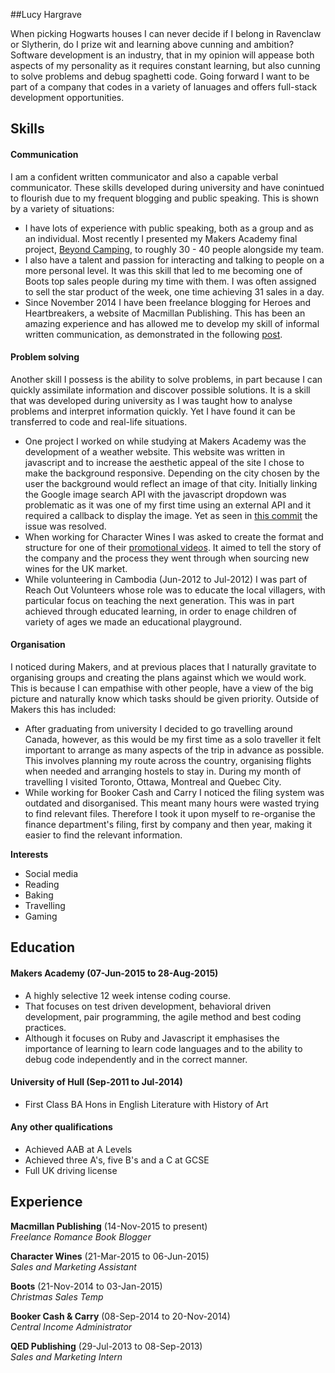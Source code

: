 ##Lucy Hargrave

When picking Hogwarts houses I can never decide if I belong in Ravenclaw or Slytherin, do I prize wit and learning above cunning and ambition? Software development is an industry, that in my opinion will appease both aspects of my personality as it requires constant learning, but also cunning to solve problems and debug spaghetti code. Going forward I want to be part of a company that codes in a variety of lanuages and offers full-stack development opportunities.

## Skills

#### Communication

I am a confident written communicator and also a capable verbal communicator. These skills developed during university and have conintued to flourish due to my frequent blogging and public speaking. This is shown by a variety of situations:

  - I have lots of experience with public speaking, both as a group and as an individual. Most recently I presented my Makers Academy final project, <a href="https://github.com/Triffanys101/camping-app">Beyond Camping</a>, to roughly 30 - 40 people alongside my team.
  - I also have a talent and passion for interacting and talking to people on a more personal level. It was this skill that led to me becoming one of Boots top sales people during my time with them. I was often assigned to sell the star product of the week, one time achieving 31 sales in a day.
  - Since November 2014 I have been freelance blogging for Heroes and Heartbreakers, a website of Macmillan Publishing. This has been an amazing experience and has allowed me to develop my skill of informal written communication, as demonstrated in the following <a href="http://www.heroesandheartbreakers.com/blogs/2015/04/villainess-to-heroine-do-they-exist">post</a>. 

#### Problem solving

Another skill I possess is the ability to solve problems, in part because I can quickly assimilate information and discover possible solutions. It is a skill that was developed during university as I was taught how to analyse problems and interpret information quickly. Yet I have found it can be transferred to code and real-life situations.

  - One project I worked on while studying at Makers Academy was the development of a weather website. This website was written in javascript and to increase the aesthetic appeal of the site I chose to make the background responsive. Depending on the city chosen by the user the background would reflect an image of that city. Initially linking the Google image search API with the javascript dropdown was problematic as it was one of my first time using an external API and it required a callback to display the image. Yet as seen in <a href="https://github.com/Triffanys101/Thermostat/commit/87e1f8d4665fd03f21494482b17bbe3c3f10718f">this commit</a> the issue was resolved. 
  - When working for Character Wines I was asked to create the format and structure for one of their <a href="https://www.youtube.com/watch?v=FL6w0WH5D_M&feature=youtu.be">promotional videos</a>. It aimed to tell the story of the company and the process they went through when sourcing new wines for the UK market. 
  - While volunteering in Cambodia (Jun-2012 to Jul-2012) I was part of Reach Out Volunteers whose role was to educate the local villagers, with particular focus on teaching the next generation. This was in part achieved through educated learning, in order to enage children of variety of ages we made an educational playground.

#### Organisation

I noticed during Makers, and at previous places that I naturally gravitate to organising groups and creating the plans against which we would work. This is because I can empathise with other people, have a view of the big picture and naturally know which tasks should be given priority. Outside of Makers this has included:

  - After graduating from university I decided to go travelling around Canada, however, as this would be my first time as a solo traveller it felt important to arrange as many aspects of the trip in advance as possible. This involves planning my route across the country, organising flights when needed and arranging hostels to stay in. During my month of travelling I visited Toronto, Ottawa, Montreal and Quebec City.
  - While working for Booker Cash and Carry I noticed the filing system was outdated and disorganised. This meant many hours were wasted trying to find relevant files. Therefore I took it upon myself to re-organise the finance department's filing, first by company and then year, making it easier to find the relevant information.

**Interests**

- Social media
- Reading
- Baking
- Travelling
- Gaming

## Education

#### Makers Academy (07-Jun-2015 to 28-Aug-2015)

- A highly selective 12 week intense coding course.
- That focuses on test driven development, behavioral driven development, pair programming, the agile method and best coding practices.
- Although it focuses on Ruby and Javascript it emphasises the importance of learning to learn code languages and to the ability to debug code independently and in the correct manner.

#### University of Hull (Sep-2011 to Jul-2014)

- First Class BA Hons in English Literature with History of Art

#### Any other qualifications

- Achieved AAB at A Levels
- Achieved three A's, five B's and a C at GCSE
- Full UK driving license

## Experience

**Macmillan Publishing** (14-Nov-2015 to present)    
*Freelance Romance Book Blogger*

**Character Wines** (21-Mar-2015 to 06-Jun-2015)    
*Sales and Marketing Assistant*

**Boots** (21-Nov-2014 to 03-Jan-2015)   
*Christmas Sales Temp*

**Booker Cash & Carry** (08-Sep-2014 to 20-Nov-2014)    
*Central Income Administrator*

**QED Publishing** (29-Jul-2013 to 08-Sep-2013)   
*Sales and Marketing Intern*

